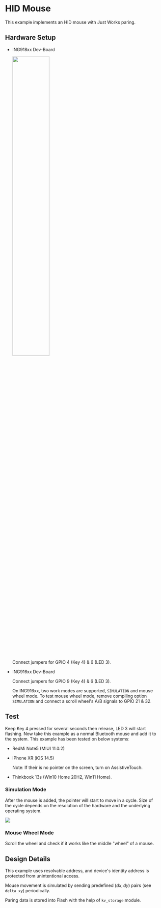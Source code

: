 # HID Mouse

This example implements an HID mouse with Just Works paring.

## Hardware Setup

* ING918xx Dev-Board

    <img src="img/overview.png" width="50%" alt></img>

    Connect jumpers for GPIO 4 (Key 4) & 6 (LED 3).

* ING916xx Dev-Board

    Connect jumpers for GPIO 9 (Key 4) & 6 (LED 3).

    On ING916xx, two work modes are supported, `SIMULATION` and mouse wheel mode.
    To test mouse wheel mode, remove compiling option `SIMULATION` and
    connect a scroll wheel's A/B signals to GPIO 21 & 32.

## Test

Keep Key 4 pressed for several seconds then release, LED 3 will start flashing. Now take this
example as a normal Bluetooth mouse and add it to the system. This example has been tested on below
systems:

* RedMi Note5 (MIUI 11.0.2)
* iPhone XR (iOS 14.5)

    Note: If their is no pointer on the screen, turn on AssistiveTouch.

* Thinkbook 13s (Win10 Home 20H2, Win11 Home).

### Simulation Mode

After the mouse is added, the pointer will start to move in a cycle. Size of the cycle depends on
the resolution of the hardware and the underlying operating system.

![](./img/test_iphone.gif)

### Mouse Wheel Mode

Scroll the wheel and check if it works like the middle "wheel" of a mouse.

## Design Details

This example uses resolvable address, and device's identity address is protected from unintentional
access.

Mouse movement is simulated by sending predefined $(d x, d y)$ pairs (see `delta_xy`) periodically.

Paring data is stored into Flash with the help of `kv_storage` module.